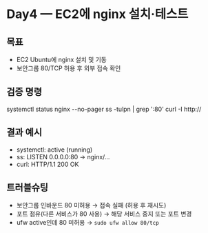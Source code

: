 # Day4 — EC2에 nginx 설치·테스트

## 목표
- EC2 Ubuntu에 nginx 설치 및 기동
- 보안그룹 80/TCP 허용 후 외부 접속 확인

## 검증 명령
systemctl status nginx --no-pager
ss -tulpn | grep ':80'
curl -I http://<EC2-PUBLIC-IP>

## 결과 예시
- systemctl: active (running)
- ss: LISTEN 0.0.0.0:80 → nginx/...
- curl: HTTP/1.1 200 OK

## 트러블슈팅
- 보안그룹 인바운드 80 미허용 → 접속 실패 (허용 후 재시도)
- 포트 점유(다른 서비스가 80 사용) → 해당 서비스 중지 또는 포트 변경
- ufw active인데 80 미허용 → `sudo ufw allow 80/tcp`
